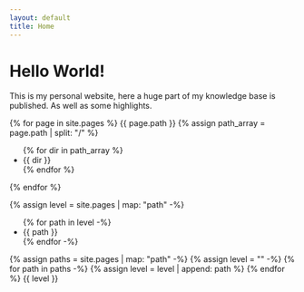 ```yaml
---
layout: default
title: Home
---
```

# Hello World!

This is my personal website, here a huge part of my knowledge base is published. As well as some highlights.

{% for page in site.pages %}
  {{ page.path }}
  {% assign path_array = page.path | split: "/" %}
  <ul>
  {% for dir in path_array %}
    <li>{{ dir }}</li>
  {% endfor %}
  </ul>
{% endfor %}

{% assign level = site.pages | map: "path" -%}
<ul>
  {% for path in level -%}
    <li>{{ path }}</li>
  {% endfor -%}
</ul>

{% assign paths = site.pages | map: "path" -%}
{% assign level = "" -%}
{% for path in paths -%}
  {% assign level = level | append: path %} 
{% endfor %}
{{ level }}
